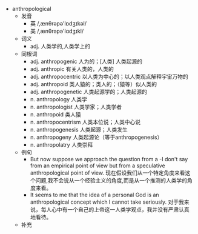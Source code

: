 - anthropological
  - 发音
    - 英 /,ænθrəpə'lɒdʒɪkəl/
    - 美 /,ænθrəpə'lɑdʒɪkl/
  - 词义
    - adj. 人类学的,人类学上的
  - 同根词
    - adj. anthropogenic 人为的；[人类] 人类起源的
    - adj. anthropic 有关人类的，人类的
    - adj. anthropocentric 以人类为中心的；以人类观点解释宇宙万物的
    - adj. anthropoid 类人猿的；类人的；（猿等）似人类的
    - adj. anthropogenetic 人类起源学的；人类起源的
    - n. anthropology 人类学
    - n. anthropologist 人类学家；人类学者
    - n. anthropoid 类人猿
    - n. anthropocentrism 人类本位说；人类中心说
    - n. anthropogenesis 人类起源；人类发生
    - n. anthropogeny 人类起源论（等于anthropogenesis）
    - n. anthropolatry 人类崇拜
  - 例句
    - But now suppose we approach the question from a -I don't say from an empirical point of view but from a speculative anthropological point of view. 现在假设我们从一个特定角度来看这个问题,我不会说从一个经验主义的角度,而是从一个推测的人类学的角度来看。
    - It seems to me that the idea of a personal God is an anthropological concept which I cannot take seriously. 对于我来说，每人心中有一个自己的上帝这一人类学观点，我并没有严肃认真地看待。
  - 补充